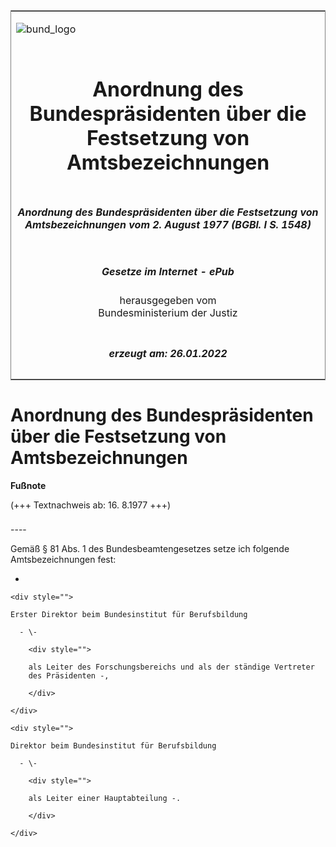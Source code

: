 <span id="DECKBLATT.html"></span>

<table border="0" frame="border" width="100%">

<tr valign="top">

<td align="left">

![bund\_logo](BfJ_2021_Web_de_de.gif)

</td>

<td align="right">

 

</td>

</tr>

<tr align="center" valign="middle">

<td colspan="2">

# Anordnung des Bundespräsidenten über die Festsetzung von Amtsbezeichnungen

</td>

</tr>

<tr align="center" valign="middle">

<td colspan="2">

##### Anordnung des Bundespräsidenten über die Festsetzung von Amtsbezeichnungen vom 2. August 1977 (BGBl. I S. 1548)

</td>

</tr>

<tr align="center" valign="middle">

<td colspan="2">

  
  

##### Gesetze im Internet - ePub  
  
herausgegeben vom  
Bundesministerium der Justiz

</td>

</tr>

<tr align="center" valign="bottom">

<td colspan="2">

  
  

##### erzeugt am: 26.01.2022

</td>

</tr>

</table>

<span id="BJNR015480977.html"></span>

# Anordnung des Bundespräsidenten über die Festsetzung von Amtsbezeichnungen

<div>

  
**Fußnote**

<div class="jnhtml">

<div>

<div class="jurAbsatz">

(+++ Textnachweis ab: 16. 8.1977 +++)

</div>

</div>

</div>

</div>

<span id="BJNR015480977BJNE000100303.html"></span>

###   
\----

<div>

<div class="jnhtml">

<div>

<div class="jurAbsatz">

Gemäß § 81 Abs. 1 des Bundesbeamtengesetzes setze ich folgende
Amtsbezeichnungen fest:

  - 
    
    <div style="">
    
    Erster Direktor beim Bundesinstitut für Berufsbildung
    
      - \-
        
        <div style="">
        
        als Leiter des Forschungsbereichs und als der ständige Vertreter
        des Präsidenten -,
        
        </div>
    
    </div>
    
    <div style="">
    
    Direktor beim Bundesinstitut für Berufsbildung
    
      - \-
        
        <div style="">
        
        als Leiter einer Hauptabteilung -.
        
        </div>
    
    </div>

</div>

</div>

</div>

</div>
